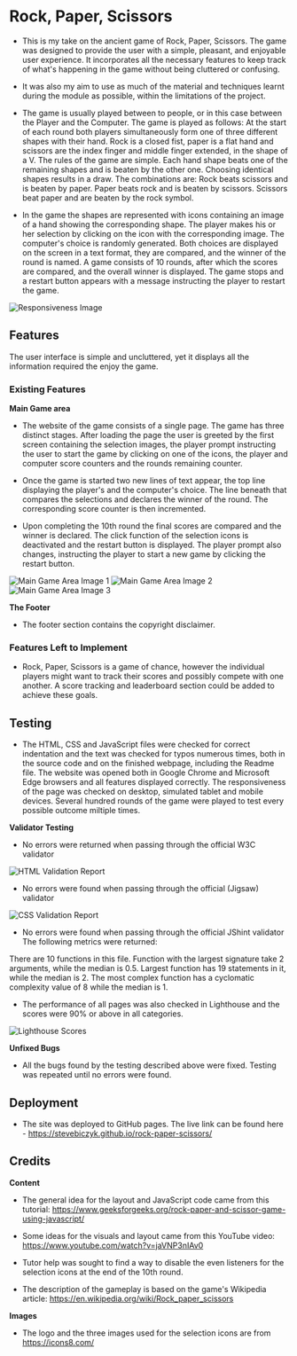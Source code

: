 # Rock, Paper, Scissors

- This is my take on the ancient game of Rock, Paper, Scissors. The game was designed to provide the user with a simple, pleasant, and enjoyable user experience. It incorporates all the necessary features to keep track of what's happening in the game without being cluttered or confusing.

- It was also my aim to use as much of the material and techniques learnt during the module as possible, within the limitations of the project.

- The game is usually played between to people, or in this case between the Player and the Computer. The game is played as follows: At the start of each round both players simultaneously form one of three different shapes with their hand. Rock is a closed fist, paper is a flat hand and scissors are the index finger and middle finger extended, in the shape of a V.
The rules of the game are simple. Each hand shape beats one of the remaining shapes and is beaten by the other one. Choosing identical shapes results in a draw. The combinations are: Rock beats scissors and is beaten by paper. Paper beats rock and is beaten by scissors. Scissors beat paper and are beaten by the rock symbol. 

 - In the game the shapes are represented with icons containing an image of a hand showing the corresponding shape. The player makes his or her selection by clicking on the icon with the corresponding image. The computer's choice is randomly generated. Both choices are displayed on the screen in a text format, they are compared, and the winner of the round is named. A game consists of 10 rounds, after which the scores are compared, and the overall winner is displayed. The game stops and a restart button appears with a message instructing the player to restart the game.

![Responsiveness Image](https://github.com/stevebiczyk/rock-paper-scissors/blob/main/media/rps-devices.png)

## Features 

The user interface is simple and uncluttered, yet it displays all the information required the enjoy the game.

### Existing Features

__Main Game area__

- The website of the game consists of a single page. The game has three distinct stages. After loading the page the user is greeted by the first screen containing the selection images, the player prompt instructing the user to start the game by clicking on one of the icons, the player and computer score counters and the rounds remaining counter. 

 - Once the game is started two new lines of text appear, the top line displaying the player's and the computer's choice. The line beneath that compares the selections and declares the winner of the round. The corresponding score counter is then incremented. 
 
 - Upon completing the 10th round the final scores are compared and the winner is declared. The click function of the selection icons is deactivated and the restart button is displayed. The player prompt also changes, instructing the player to start a new game by clicking the restart button.

  ![Main Game Area Image 1](https://github.com/stevebiczyk/rock-paper-scissors/blob/main/media/rps-main.jpg)
  ![Main Game Area Image 2](https://github.com/stevebiczyk/rock-paper-scissors/blob/main/media/rps-main-2.jpg)
  ![Main Game Area Image 3](https://github.com/stevebiczyk/rock-paper-scissors/blob/main/media/rps-main-3.jpg)

 __The Footer__ 

  - The footer section contains the copyright disclaimer.


### Features Left to Implement

- Rock, Paper, Scissors is a game of chance, however the individual players might want to track their scores and possibly compete with one another.
A score tracking and leaderboard section could be added to achieve these goals.

## Testing 

- The HTML, CSS and JavaScript files were checked for correct indentation and the text was checked for typos numerous times, both in the source code and on the finished webpage, including the Readme file. The website was opened both in Google Chrome and Microsoft Edge browsers and all features displayed correctly. The responsiveness of the page was checked on desktop, simulated tablet and mobile devices. Several hundred rounds of the game were played to test every possible outcome miltiple times.

__Validator Testing__

- No errors were returned when passing through the official W3C validator

![HTML Validation Report](https://github.com/stevebiczyk/rock-paper-scissors/blob/main/media/rps-html-validation.jpg)

- No errors were found when passing through the official (Jigsaw) validator

![CSS Validation Report](https://github.com/stevebiczyk/rock-paper-scissors/blob/main/media/rps-css-validation.jpg)

- No errors were found when passing through the official JShint validator
The following metrics were returned:

There are 10 functions in this file.
Function with the largest signature take 2 arguments, while the median is 0.5.
Largest function has 19 statements in it, while the median is 2.
The most complex function has a cyclomatic complexity value of 8 while the median is 1.

- The performance of all pages was also checked in Lighthouse and the scores were 90% or above in all categories.

![Lighthouse Scores](https://github.com/stevebiczyk/rock-paper-scissors/blob/main/media/rps-lighthouse.jpg)

__Unfixed Bugs__

- All the bugs found by the testing described above were fixed. Testing was repeated until no errors were found.

## Deployment

- The site was deployed to GitHub pages. 
The live link can be found here - https://stevebiczyk.github.io/rock-paper-scissors/

## Credits

__Content__

- The general idea for the layout and JavaScript code came from this tutorial:
https://www.geeksforgeeks.org/rock-paper-and-scissor-game-using-javascript/

- Some ideas for the visuals and layout came from this YouTube video:
https://www.youtube.com/watch?v=jaVNP3nIAv0

- Tutor help was sought to find a way to disable the even listeners for the selection icons at the end of the 10th round.

- The description of the gameplay is based on the game's Wikipedia article:
https://en.wikipedia.org/wiki/Rock_paper_scissors

__Images__

- The logo and the three images used for the selection icons are from https://icons8.com/